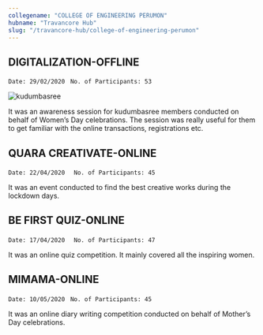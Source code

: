 ```yaml
---
collegename: "COLLEGE OF ENGINEERING PERUMON"
hubname: "Travancore Hub"
slug: "/travancore-hub/college-of-engineering-perumon"
---
```


## DIGITALIZATION-OFFLINE

```Date: 29/02/2020```
``` No. of Participants: 53```

![kudumbasree](Travancore/cep.png)

It was an awareness session for kudumbasree members conducted on behalf of Women’s Day celebrations. The session was really useful for them to get familiar with the online transactions, registrations etc.
 
## QUARA CREATIVATE-ONLINE

```Date: 22/04/2020  ```
```No. of Participants: 45```

It was an event conducted to find the best creative works during the lockdown days. 


## BE FIRST QUIZ-ONLINE

```Date: 17/04/2020  ```
```No. of Participants: 47```

It was an online quiz competition. It mainly covered all the inspiring women.

## MIMAMA-ONLINE

```Date: 10/05/2020 ```
```No. of Participants: 45```

It was an online diary writing competition conducted on behalf of Mother’s Day celebrations.